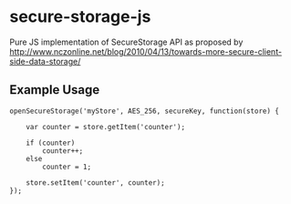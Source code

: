 secure-storage-js
=================
Pure JS implementation of SecureStorage API as proposed by http://www.nczonline.net/blog/2010/04/13/towards-more-secure-client-side-data-storage/

Example Usage
-------------

    openSecureStorage('myStore', AES_256, secureKey, function(store) {
		
		var counter = store.getItem('counter');

		if (counter)
			counter++;
		else
			counter = 1;

		store.setItem('counter', counter);
	});
